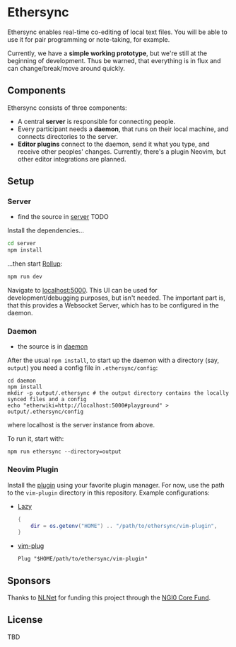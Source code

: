 # Ethersync

Ethersync enables real-time co-editing of local text files. You will be able to use it for pair programming or note-taking, for example.

Currently, we have a **simple working prototype**, but we're still at the beginning of development.
Thus be warned, that everything is in flux and can change/break/move around quickly.

## Components

Ethersync consists of three components:

- A central **server** is responsible for connecting people.
- Every participant needs a **daemon**, that runs on their local machine, and connects directories to the server.
- **Editor plugins** connect to the daemon, send it what you type, and receive other peoples' changes.
Currently, there's a plugin Neovim, but other editor integrations are planned.

## Setup

### Server

- find the source in [server](./server) TODO

Install the dependencies...

```bash
cd server
npm install
```

...then start [Rollup](https://rollupjs.org):

```bash
npm run dev
```

Navigate to [localhost:5000](http://localhost:5000).
This UI can be used for development/debugging purposes, but isn't needed.
The important part is, that this provides a Websocket Server, which has to be configured in the daemon.

### Daemon

- the source is in [daemon](./daemon)

After the usual `npm install`, to start up the daemon with a directory (say, `output`) you need a config file in `.ethersync/config`:
```
cd daemon
npm install
mkdir -p output/.ethersync # the output directory contains the locally synced files and a config
echo "etherwiki=http://localhost:5000#playground" > output/.ethersync/config
```
where localhost is the server instance from above.

To run it, start with:
```
npm run ethersync --directory=output
```

### Neovim Plugin

Install the [plugin](./vim-plugin) using your favorite plugin manager. For now, use the path to the `vim-plugin` directory in this repository. Example configurations:

- [Lazy](https://github.com/folke/lazy.nvim)

    ```lua
    {
        dir = os.getenv("HOME") .. "/path/to/ethersync/vim-plugin",
    }
    ```

- [vim-plug](https://github.com/junegunn/vim-plug)

    ```vim
    Plug "$HOME/path/to/ethersync/vim-plugin"
    ```

## Sponsors

Thanks to [NLNet](https://nlnet.nl) for funding this project through the [NGI0 Core Fund](https://nlnet.nl/core/).

## License

TBD
